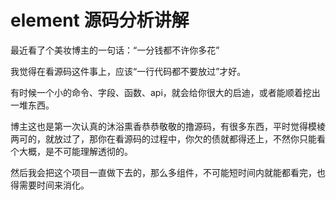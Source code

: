 # element 源码分析讲解

最近看了个美妆博主的一句话：“一分钱都不许你多花”

我觉得在看源码这件事上，应该“一行代码都不要放过”才好。

有时候一个小的命令、字段、函数、api，就会给你很大的启迪，或者能顺着挖出一堆东西。

博主这也是第一次认真的沐浴熏香恭恭敬敬的撸源码，有很多东西，平时觉得模棱两可的，就放过了，那你在看源码的过程中，你欠的债就都得还上，不然你只能看个大概，是不可能理解透彻的。

然后我会把这个项目一直做下去的，那么多组件，不可能短时间内就能都看完，也得需要时间来消化。